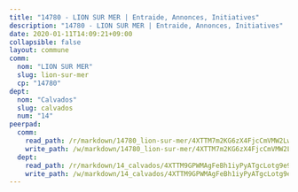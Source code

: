 ```yaml
---
title: "14780 - LION SUR MER | Entraide, Annonces, Initiatives"
description: "14780 - LION SUR MER | Entraide, Annonces, Initiatives"
date: 2020-01-11T14:09:21+09:00
collapsible: false
layout: commune
comm:
  nom: "LION SUR MER"
  slug: lion-sur-mer
  cp: "14780"
dept:
  nom: "Calvados"
  slug: calvados
  num: "14"
peerpad:
  comm:
    read_path: /r/markdown/14780_lion-sur-mer/4XTTM7m2KG6zX4FjcCmVMW2LwZTFZZ4Mxv11vccMNTP3jvFQV
    write_path: /w/markdown/14780_lion-sur-mer/4XTTM7m2KG6zX4FjcCmVMW2LwZTFZZ4Mxv11vccMNTP3jvFQV-K3TgUihnVanioXJThrDkunmxK58ngHYAmYkPjLNJwvi9E4nniYsXEippNfNEPiwDYgtizKZMVq4xQBcrMcVBdxoCfJNoa7UAVjhu1jijzckm9cGvw59WJES7zYZYAnGSKf6TWA4y
  dept:
    read_path: /r/markdown/14_calvados/4XTTM9GPWMAgFeBh1iyPyATgcLotg9e9APJpQBEyY3RZiUwJ6
    write_path: /w/markdown/14_calvados/4XTTM9GPWMAgFeBh1iyPyATgcLotg9e9APJpQBEyY3RZiUwJ6-K3TgUXWJAT2cYJ9ZstQphkkm2za8um5GwwXsivqaDFTgbhMDcHaRXnT3h69szAqCyvWcFfDim5fkwc6CXdUtyvPpirbD1TPAb6xCxpPN6dR3zzDRe29YehQYbhZdjvZYkgztJYvi
---
```


